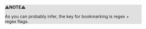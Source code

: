 <div style="margin:2em; background-color: #e0e0e0;">

<strong>⚠️NOTE️️️⚠️</strong>

As you can probably infer, the key for bookmarking is regex + regex flags.
</div>

